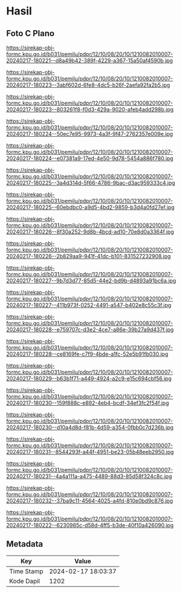 # Hasil

## Foto C Plano

https://sirekap-obj-formc.kpu.go.id/b031/pemilu/pdpr/12/10/08/20/10/1210082010007-20240217-180221--d8a49b42-389f-4229-a367-15a50af4590b.jpg

https://sirekap-obj-formc.kpu.go.id/b031/pemilu/pdpr/12/10/08/20/10/1210082010007-20240217-180223--3abf602d-6fe8-4dc5-b26f-2aefa92fa2b5.jpg

https://sirekap-obj-formc.kpu.go.id/b031/pemilu/pdpr/12/10/08/20/10/1210082010007-20240217-180223--803261f8-f0d3-429a-9020-afeb4add298b.jpg

https://sirekap-obj-formc.kpu.go.id/b031/pemilu/pdpr/12/10/08/20/10/1210082010007-20240217-180224--50ec7e95-9973-4a3f-9f47-2762357e009e.jpg

https://sirekap-obj-formc.kpu.go.id/b031/pemilu/pdpr/12/10/08/20/10/1210082010007-20240217-180224--e07381a9-17ed-4e50-9d78-5454a886f780.jpg

https://sirekap-obj-formc.kpu.go.id/b031/pemilu/pdpr/12/10/08/20/10/1210082010007-20240217-180225--3a4d314d-5f66-4786-9bac-d3ac959333c4.jpg

https://sirekap-obj-formc.kpu.go.id/b031/pemilu/pdpr/12/10/08/20/10/1210082010007-20240217-180225--60ebdbc0-a9d5-4bd2-9859-b3d4a0fd27ef.jpg

https://sirekap-obj-formc.kpu.go.id/b031/pemilu/pdpr/12/10/08/20/10/1210082010007-20240217-180226--8f30a252-9d8b-4bcd-ad10-70e8d0a3364f.jpg

https://sirekap-obj-formc.kpu.go.id/b031/pemilu/pdpr/12/10/08/20/10/1210082010007-20240217-180226--2b829aa9-941f-41dc-b101-831527232908.jpg

https://sirekap-obj-formc.kpu.go.id/b031/pemilu/pdpr/12/10/08/20/10/1210082010007-20240217-180227--9b7d3d77-85d5-44e2-bd9b-d4893a91bc6a.jpg

https://sirekap-obj-formc.kpu.go.id/b031/pemilu/pdpr/12/10/08/20/10/1210082010007-20240217-180227--411b973f-0252-4491-a547-b402e8c55c3f.jpg

https://sirekap-obj-formc.kpu.go.id/b031/pemilu/pdpr/12/10/08/20/10/1210082010007-20240217-180228--e759707c-d3e2-4ce7-a86e-39b27a9d437f.jpg

https://sirekap-obj-formc.kpu.go.id/b031/pemilu/pdpr/12/10/08/20/10/1210082010007-20240217-180228--ce8169fe-c7f9-4bde-a1fc-52e5b91fb030.jpg

https://sirekap-obj-formc.kpu.go.id/b031/pemilu/pdpr/12/10/08/20/10/1210082010007-20240217-180229--b63b1f71-a449-4924-a2c9-e15c694cbf56.jpg

https://sirekap-obj-formc.kpu.go.id/b031/pemilu/pdpr/12/10/08/20/10/1210082010007-20240217-180230--159f888c-e892-4eb4-bcdf-34ef3fc2f54f.jpg

https://sirekap-obj-formc.kpu.go.id/b031/pemilu/pdpr/12/10/08/20/10/1210082010007-20240217-180230--d10a4d8d-f81b-4d59-a354-0fbb0c7d236b.jpg

https://sirekap-obj-formc.kpu.go.id/b031/pemilu/pdpr/12/10/08/20/10/1210082010007-20240217-180231--8544293f-a44f-4951-be23-05b48eeb2950.jpg

https://sirekap-obj-formc.kpu.go.id/b031/pemilu/pdpr/12/10/08/20/10/1210082010007-20240217-180231--4a4a111a-a475-4489-88d3-85d58f324c8c.jpg

https://sirekap-obj-formc.kpu.go.id/b031/pemilu/pdpr/12/10/08/20/10/1210082010007-20240217-180232--37ba9c11-4564-4025-a4fd-810e0bd9c876.jpg

https://sirekap-obj-formc.kpu.go.id/b031/pemilu/pdpr/12/10/08/20/10/1210082010007-20240217-180222--6230985c-d58d-4ff5-b3de-40f10a426090.jpg


## Metadata

| Key        | Value               |
| ---------- | ------------------- |
| Time Stamp | 2024-02-17 18:03:37 |
| Kode Dapil | 1202                |



